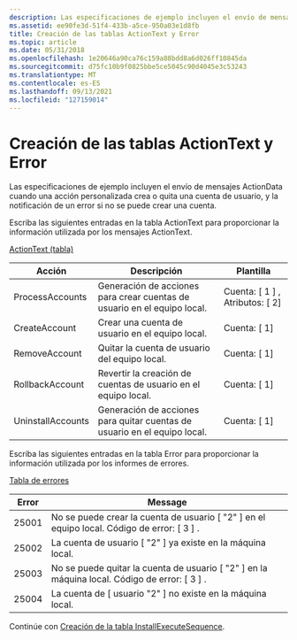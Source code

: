 ```yaml
---
description: Las especificaciones de ejemplo incluyen el envío de mensajes ActionData cuando una acción personalizada crea o quita una cuenta de usuario, y la notificación de un error si no se puede crear una cuenta.
ms.assetid: ee90fe3d-51f4-433b-a5ce-950a03e1d8fb
title: Creación de las tablas ActionText y Error
ms.topic: article
ms.date: 05/31/2018
ms.openlocfilehash: 1e20646a90ca76c159a88bdd8a6d026ff10845da
ms.sourcegitcommit: d75fc10b9f0825bbe5ce5045c90d4045e3c53243
ms.translationtype: MT
ms.contentlocale: es-ES
ms.lasthandoff: 09/13/2021
ms.locfileid: "127159014"
---
```

# <a name="authoring-the-actiontext-and-error-tables"></a>Creación de las tablas ActionText y Error

Las especificaciones de ejemplo incluyen el envío de mensajes ActionData cuando una acción personalizada crea o quita una cuenta de usuario, y la notificación de un error si no se puede crear una cuenta.

Escriba las siguientes entradas en la tabla ActionText para proporcionar la información utilizada por los mensajes ActionText.

[ActionText (tabla)](actiontext-table.md)



| Acción            | Descripción                                                       | Plantilla                          |
|-------------------|-------------------------------------------------------------------|-----------------------------------|
| ProcessAccounts   | Generación de acciones para crear cuentas de usuario en el equipo local. | Cuenta: \[ 1 \] , Atributos: \[ 2\] |
| CreateAccount     | Crear una cuenta de usuario en el equipo local.                      | Cuenta: \[ 1\]                    |
| RemoveAccount     | Quitar la cuenta de usuario del equipo local.                    | Cuenta: \[ 1\]                    |
| RollbackAccount   | Revertir la creación de cuentas de usuario en el equipo local. | Cuenta: \[ 1\]                    |
| UninstallAccounts | Generación de acciones para quitar cuentas de usuario en el equipo local. | Cuenta: \[ 1\]                    |



 

Escriba las siguientes entradas en la tabla Error para proporcionar la información utilizada por los informes de errores.

[Tabla de errores](error-table.md)



| Error | Message                                                                        |
|-------|--------------------------------------------------------------------------------|
| 25001 | No se puede crear la cuenta de usuario \[ "2" \] en el equipo local. Código de error: \[ 3 \] . |
| 25002 | La cuenta de usuario \[ "2" \] ya existe en la máquina local.                      |
| 25003 | No se puede quitar la cuenta de usuario \[ "2" \] en la máquina local. Código de error: \[ 3 \] . |
| 25004 | La cuenta de \[ usuario "2" \] no existe en la máquina local.                      |



 

Continúe con [Creación de la tabla InstallExecuteSequence](authoring-the-installexecutesequence-table.md).

 

 




